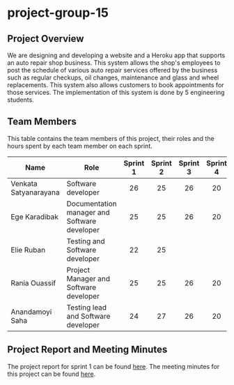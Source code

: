 # project-group-15






## Project Overview 
We are designing and developing a website and a Heroku app that supports an auto repair shop business. This system allows the shop's employees to post the schedule of  various auto repair services offered by the business such as regular checkups, oil changes, maintenance and glass and wheel replacements. This system also allows customers to book appointments for those services. The implementation of this system is done by 5 engineering students. 


## Team Members
This table contains the team members of this project, their roles and the hours spent by each team member on each sprint.

| Name | Role | Sprint 1 | Sprint 2 | Sprint 3 | Sprint 4 |
| ----- | ----- | :-----: | :-----: | :-----: | :-----: |
| Venkata Satyanarayana | Software developer     |  26   |   25  |   26  |  20   |
| Ege Karadibak | Documentation manager and Software developer |  25   |  25    |   26   |  20  |
| Elie Ruban | Testing and Software developer| 22 |25 | | |
| Rania Ouassif | Project Manager and Software developer | 25|25 |26 | 20|
| Anandamoyi Saha | Testing lead and Software developer |24 |27 | 26| 20|

## Project Report and Meeting Minutes

The project report for sprint 1 can be found [here](https://github.com/McGill-ECSE321-Winter2021/project-group-15/wiki/Sprint-1-Project-Report).
The meeting minutes for this project can be found [here](https://github.com/McGill-ECSE321-Winter2021/project-group-15/wiki/Meeting-Minutes).
